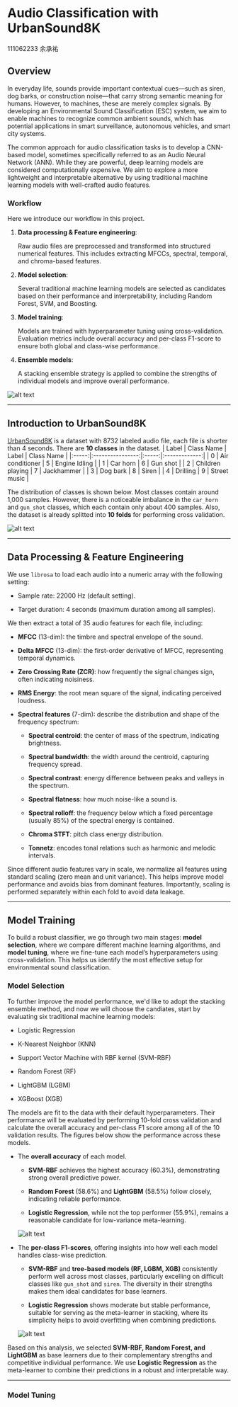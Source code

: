 # Audio Classification with UrbanSound8K
111062233 余承祐

## Overview

In everyday life, sounds provide important contextual cues—such as siren, dog barks, or construction noise—that carry strong semantic meaning for humans. However, to machines, these are merely complex signals. By developing an Environmental Sound Classification (ESC) system, we aim to enable machines to recognize common ambient sounds, which has potential applications in smart surveillance, autonomous vehicles, and smart city systems. 

The common approach for audio classification tasks is to develop a CNN-based model, sometimes specifically referred to as an Audio Neural Network (ANN). While they are powerful, deep learning models are considered computationally expensive. We aim to explore a more lightweight and interpretable alternative by using traditional machine learning models with well-crafted audio features. 

### Workflow

Here we introduce our workflow in this project. 
1. **Data processing & Feature engineering**: 

    Raw audio files are preprocessed and transformed into structured numerical features. This includes extracting MFCCs, spectral, temporal, and chroma-based features.

2. **Model selection**: 

    Several traditional machine learning models are selected as candidates based on their performance and interpretability, including Random Forest, SVM, and Boosting.

3. **Model training**: 

    Models are trained with hyperparameter tuning using cross-validation. Evaluation metrics include overall accuracy and per-class F1-score to ensure both global and class-wise performance.

4. **Ensemble models**: 

    A stacking ensemble strategy is applied to combine the strengths of individual models and improve overall performance.
    
![alt text](images/new_flow.png)

---

## Introduction to UrbanSound8K

[UrbanSound8K](https://urbansounddataset.weebly.com/urbansound8k.html) is a dataset with 8732 labeled audio file, each file is shorter than 4 seconds. There are **10 classes** in the dataset.
| Label |    Class Name    | Label |   Class Name  |
|:-----:|:----------------:|:-----:|:-------------:|
|   0   |  Air conditioner |   5   | Engine Idling |
|   1   |     Car horn     |   6   |    Gun shot   |
|   2   | Children playing |   7   |   Jackhammer  |
|   3   |     Dog bark     |   8   |     Siren     |
|   4   |     Drilling     |   9   |  Street music |

The distribution of classes is shown below. Most classes contain around 1,000 samples. However, there is a noticeable imbalance in the `car_horn` and `gun_shot` classes, which each contain only about 400 samples. Also, the dataset is already splitted into **10 folds** for performing cross validation. 

![alt text](images/class_dist.png)

---

## Data Processing & Feature Engineering

We use `librosa` to load each audio into a numeric array with the following setting:
- Sample rate: 22000 Hz (default setting).

- Target duration: 4 seconds (maximum duration among all samples).

We then extract a total of 35 audio features for each file, including:

- **MFCC** (13-dim): the timbre and spectral envelope of the sound.

- **Delta MFCC** (13-dim): the first-order derivative of MFCC, representing temporal dynamics.

- **Zero Crossing Rate (ZCR)**: how frequently the signal changes sign, often indicating noisiness.

- **RMS Energy**: the root mean square of the signal, indicating perceived loudness.

- **Spectral features** (7-dim): describe the distribution and shape of the frequency spectrum:
    - **Spectral centroid**: the center of mass of the spectrum, indicating brightness.

    - **Spectral bandwidth**: the width around the centroid, capturing frequency spread.

    - **Spectral contrast**: energy difference between peaks and valleys in the spectrum.

    - **Spectral flatness**: how much noise-like a sound is.

    - **Spectral rolloff**: the frequency below which a fixed percentage (usually 85%) of the spectral energy is contained.

    - **Chroma STFT**: pitch class energy distribution.

    - **Tonnetz**: encodes tonal relations such as harmonic and melodic intervals. 

Since different audio features vary in scale, we normalize all features using standard scaling (zero mean and unit variance). This helps improve model performance and avoids bias from dominant features. Importantly, scaling is performed separately within each fold to avoid data leakage.


---

## Model Training

To build a robust classifier, we go through two main stages: **model selection**, where we compare different machine learning algorithms, and **model tuning**, where we fine-tune each model’s hyperparameters using cross-validation. This helps us identify the most effective setup for environmental sound classification.

### Model Selection

To further improve the model performance, we'd like to adopt the stacking ensemble method, and now we will choose the candiates, start by evaluating six traditional machine learning models:
- Logistic Regression

- K-Nearest Neighbor (KNN)
- Support Vector Machine with RBF kernel (SVM-RBF)
- Random Forest (RF)
- LightGBM (LGBM)
- XGBoost (XGB)

The models are fit to the data with their default hyperparameters. Their performance will be evaluated by performing 10-fold cross validation and calculate the overall accuracy and per-class F1 score among all of the 10 validation results. The figures below show the performance across these models.
- The **overall accuracy** of each model.
    - **SVM-RBF** achieves the highest accuracy (60.3%), demonstrating strong overall predictive power.

    - **Random Forest** (58.6%) and **LightGBM** (58.5%) follow closely, indicating reliable performance.

    - **Logistic Regression**, while not the top performer (55.9%), remains a reasonable candidate for low-variance meta-learning.

    ![alt text](images/model_selection_acc.png)

- The **per-class F1-scores**, offering insights into how well each model handles class-wise prediction.
    - **SVM-RBF** and **tree-based models (RF, LGBM, XGB)** consistently perform well across most classes, particularly excelling on difficult classes like `gun_shot` and `siren`. The diversity in their strengths makes them ideal candidates for base learners.

    - **Logistic Regression** shows moderate but stable performance, suitable for serving as the meta-learner in stacking, where its simplicity helps to avoid overfitting when combining predictions.

    ![alt text](images/model_selection_F1.png)

Based on this analysis, we selected **SVM-RBF, Random Forest, and LightGBM** as base learners due to their complementary strengths and competitive individual performance. We use **Logistic Regression** as the meta-learner to combine their predictions in a robust and interpretable way.

---

### Model Tuning

